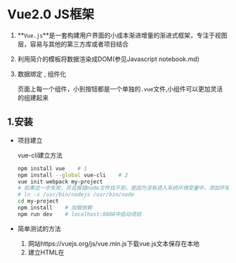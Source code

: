 # Vue2.0 JS框架

1. **`Vue.js`**是一套构建用户界面的小成本渐进增量的渐进式框架，专注于视图层，容易与其他的第三方库或者项目结合

2. 利用简介的模板将数据渲染成DOM(参见Javascript notebook.md)

3. 数据绑定 , 组件化

   页面上每一个组件，小到按钮都是一个单独的`.vue`文件,小组件可以更加灵活的组建起来

## 1.安装

* 项目建立

  vue-cli建立方法

  ```bash
  npm install vue    # 1
  npm install --global vue-cli    # 2
  vue init webpack my-project
  # 如果这一步失败，并且报错node文件找不到，是因为没有进入系统环境变量中，添加环境变量
  # ln -s /usr/bin/nodejs /usr/bin/node
  cd my-project
  npm install    # 加载依赖
  npm run dev    # localhost:8080中启动项目
  ```

* 简单测试的方法

  1. 网站https://vuejs.org/js/vue.min.js下载vue.js文本保存在本地
  2. 建立HTML在<script>中src引用这个本地的vue.js脚本就可以执行对用的vue脚本

## 2.目录结构

```bash
tree -L 1 .
.
├── README.md          项目使用命令说明
├── build              最终代码存放位置，release之后的代码项目文件
├── config　　　        配置目录
├── index.html         首页入口文件
├── node_modules       npm加载的项目依赖模块
├── package.json       项目配置文件
├── src                项目开发目录，编写的代码在这里
│   ├── App.vue        项目的入口文件，可以直接将vue代码写在里面
│   ├── assets         图片等logo
│   ├── components     组件文件
│   ├── main.js        项目核心文件
│   └── router
├── static             静态资源目录，图片字体等
└── test               测试目录，可以删除
```

1. index.html调用执行对应的src文件中的vue组件
2. App.vue组件调用执行对于components的组件目录下的相应的组件vue文件显示对应的元素

## 3.模板语法

1. 引入HTML5 <tempate>标签

   Vue.js 使用了基于 HTML 的模版语法，允许开发者声明式地将 DOM 绑定至底层 Vue 实例的数据。

   Vue.js 的核心是一个允许你采用简洁的模板语法来声明式的将数据渲染进 DOM 的系统。

   结合响应系统，在应用状态改变时， Vue 能够智能地计算出重新渲染组件的最小代价并应用到 DOM 操作上。

2. 文本生成

   1. `{{...}}`

      ```html
      <p>{{message}}</p><!--message绑定到对应的下面的Vue组件上-->
      <script>
      new Vue({
        el: '#app',
        data: {
          message: '<h1>菜鸟教程</h1>'
        }
      })
      </script>
      ```

   2. `v-html`

      使用v-html指令输出对应的HTML代码

      ```html
      <div id="app">
          <div v-html="message"></div>
      </div>    
      <script>
      new Vue({
        el: '#app',
        data: {
          message: '<h1>菜鸟教程</h1>'
        }
      })
      </script>
      ```

   属性绑定

   1. `v-bind`

      使用`v-bind`指令对我们的属性进行绑定

   2. `v-model`

      v-model这个指令只能用在`<input>`, `<select>`,`<textarea>`这些表单元素上，所谓双向绑定，指的就是我们在js中的vue实例中的data与其渲染的dom元素上的内容保持一致，两者无论谁被改变，另一方也会相应的更新为相同的数据。这是通过设置属性访问器实现的`

   ```html
   <style>
   .class1{
     background: #444;
     color: #eee;
   }
   </style>

   <div id="app">
     <label for="r1">修改颜色</label>
     <input type="checkbox" v-model="class1" id="r1"><!--v-model实现双向绑定，将class1的属性绑定上去,这里的class1是和data的class1绑定，代表初始时checkbox的选值是false,之后可以根据选择替换我们的data.class1的值-->
     <br><br>
     <div v-bind:class="{'class1': class1}"><!--这里的键是字符串，值是data.class1-->
       directiva v-bind:class
     </div>
   </div>
   	
   <script>
   new Vue({
   	el: '#app',
     data:{
     	class1: false <!--将class1的属性隐藏，点击checkbox改为class1-->
     }
   });
   </script>
   ```

   表达式

   1. `vue.js`提供了对`JavaScript`的完整支持
   2. `data`中的数据将被导入到el所指向的对应的HTML元素中，在对应的HTML元素中可以使用对应的数据给JavaScript去执行
   3. `{{...}}`中允许我们执行表达式

   ```html
   <div id="app">
       {{5+5}}<br>
       {{ ok ? 'YES' : 'NO' }}<br>
       {{ message.split('').reverse().join('') }}
       <div v-bind:id="'list-' + id">菜鸟教程</div>
   </div>
       
   <script>
   new Vue({
     el: '#app',
     data: {
       ok: true,
       message: 'RUNOOB',
       id : 1
     }
   })
   </script>
   ```

   ---

3. 指令

   1. 指令是带有`v-`前缀的特殊属性

   2. 指令可以将对应的改变反映在DOM上

   3. 示例 : v-if

      ```html
      <div id="app">
          <p v-if="seen">现在你看到我了</p>
          <template v-if = 'ok'>
            <h>Can you see me!</h>
          </template>
      </div>
          
      <script>
      new Vue({
        el: '#app',
        data: {
          seen: true
          ok: false
        }
      })
      </script>
      ```

   参数

   1. 参数是HTML元素后面制定的属性参数

   2. 指令的参数在　**`:`**　后指明

   3. `v-bind`指令被用来响应和绑定更新的HTML属性

      ```html
      <div id="app">
          <pre><a v-bind:href="url">菜鸟教程</a></pre><!--v-bind指令将元素的href属性和表达式url绑定-->
      </div>
          
      <script>
      new Vue({
        el: '#app',
        data: {
          url: 'http://www.runoob.com'
        }
      })
      </script>
      ```

   4. `v-on`指令可以监听DOM事件

      对于我们的DOM事件，我们的click属性可以用click之后的名称在`vue`的`data`中绑定

      ```html
      <a v-on:click='dosomething'>
      ```

   修饰符

   ​	修饰符是以半角句号 . 指明的特殊后缀，用于指出一个指定应该以特殊方式绑定。例如，.prevent 修	饰符告诉 v-on 指令对于触发的事件调用 event.preventDefault()：

   ```
   <form v-on:submit.prevent="onSubmit"></form>
   ```

   ---

4. 用户输入

   * 双向数据绑定

     `v-model`实现双向的数据绑定，DOM和vue.data中的元素属性是一致的

     `v-model`这个指令只能用在`<input>`, `<select>`,`<textarea>`这些**表单元素**上，所谓双向绑定，指的就是我们在js中的vue实例中的data与其渲染的dom元素上的内容保持一致，两者无论谁被改变，另一方也会相应的更新为相同的数据。这是通过设置属性访问器实现的

     ```html
     <div id="app">
         <p>{{ message }}</p>  <!--DOM上的属性显示-->
         <input v-model="message">  <!--绑定到对应的vue.data上，双向绑定，同时对input的修改也会自动的修改vue.data并显示在上面的{{message}}中-->
     </div>
         
     <script>
     new Vue({
       el: '#app',
       data: {
         message: 'Runoob!'
       }
     })
     </script>
     ```

   * 事件绑定

     ```html
     <div id="app">
         <p>{{ message }}</p>
         <button v-on:click="reverseMessage">反转字符串</button>
     </div>
         
     <script>
     //这里的this我们指定的是vue组件
     new Vue({
       el: '#app',
       data: {
         message: 'Runoob!'
       },
       methods: {
         reverseMessage: function () {
           this.message = this.message.split('').reverse().join('')
         }
       }
     })
     </script>
     ```

5. 过滤器

   1. 过滤器第一个参数是我们的后面的函数的参数
   2. 过滤器可以串联，类似于Linux下的管道
   3. 过滤器本质上是JS的函数，**用于对我们的用户的文本进行格式化处理**

   ```html
   <div id="app">
     {{ message | capitalize | next }}
   </div>
   	
   <script>
   new Vue({
     el: '#app',
     data: {
   	message: ''
     },
     filters: {
       capitalize: function (value) {
         if (!value) return 'fuck you guys'
         value = value.toString()
         return value.charAt(0).toUpperCase() + value.slice(1)　　//大写首字母
       },
       next: function (value) {
   	  return value + '\n' + 'nothing but GMFTBY';
       }
     }
   })
   </script>
   ```

6. vue实例

   1. 创建

      ```javascript
      var vm = new Vue({...})
      ```

   2. 属性与方法

      1. 每一个vue实例都会代理data对象里面的所有的属性(data对象)

         所谓的代理的意思就是data对象的属性就是vue的属性，可以实现双向的数据绑定

      2. `$`

         * `el` :

           el属性指代我们的DOM中的HTML文档元素，制定要绑定的元素

           ```javascript
           vm.$el === document.getElementById('example');   //el : '#example',结果是true
           ```

         * `data` 

           ```javascript
           var data = { a: 1 }
           var vm = new Vue({
             el: '#example',
             data: data
           })
           vm.$data === data // -> true
           ```

         * `watch`

           ```javascript
           vm.$watch('a', function (newVal, oldVal) {
             // 这个回调将在vm.a改变后调用
           })
           ```

## 4.条件and循环

### 条件

1. v-if / v-else / v-else-if

   当表达式的计算结果是true执行否则不执行

   ```html
   <div id="app">
       <div v-if="Math.random() > 0.5">
         Sorry
       </div>
       <div v-else-if="Math.random() < 0.3">
         Fuck
       </div>
       <div v-else>
         Not sorry
       </div>
   </div>
       
   <script>
   new Vue({
     el: '#app'
   })
   </script>
   ```

2. v-show

   ```html
   <h1 v-show='ok'>Hello!</h1>   <!--ok在vue.data中如果是true则显示，false则隐藏-->
   ```

### 循环

1. 循环使用`v-for`命令

2. 语法

   ```vue
   v-for='site in sites'    //sites是我们的data中的可迭代对象,site是我们设定的别名
   v-for='(value , key) in sites'    //可以使用python中类似的语法叫做序列解包，首先是值，后是值的索引
   v-for='(value , key , index) in sites'   //index是索引的数值
   v-for='site in 10'    //site可以在数字间迭代
   ```

   ```html
   <div id="app">
     <ol>
       <template v-for='site in sites'>
       	<li>
         		{{ site.name }}    <!--循环调用标签-->
       	</li>
       	<li>----------</li>
       </template>
     </ol>
   </div>

   <script>
   new Vue({
     el: '#app',
     data: {
       sites: [
         { name: 'Runoob' },
         { name: 'Google' },
         { name: 'Taobao' }
       ]
     }
   })
   </script>
   ```

## 5.Vue计算属性

1. 什么是计算属性

   计算属性就是对我们的`vue.data`的属性在get之前进行计算，将计算结果返还，相当于是一个`getter`方法

   本质上其实`computed`和`methods`很类似，但是前者使用了缓存，性能更好一些

2. 实例

   ```html
   <div id="app">
     <p>原始字符串: {{ message }}</p>
     <p>计算后反转字符串: {{ reversedMessage }}</p>
   </div>
    
   <script>
   var vm = new Vue({
     el: '#app',
     data: {
       message: 'Runoob!'
     },
     computed: {
       // 计算属性的 getter
       reversedMessage: function () {
         // this 指向 vm 实例
         return this.message.split('').reverse().join('')
       }
     }
   })
   </script>
   ```

3. `getter` / `setter`

   ```html
   <script>
   var vm = new Vue({
     el: '#app',
     data: {
   	name: 'Google',
   	url: 'http://www.google.com'
     },
     computed: {
       site: {
         // getter
         get: function () {
           //this只带vue组件实例
           return this.name + ' ' + this.url
         },
         // setter
         set: function (newValue) {
           var names = newValue.split(' ')
           this.name = names[0]
           this.url = names[names.length - 1]
         }
       }
     }
   })
   // 调用 setter， vm.name 和 vm.url 也会被对应更新
   vm.site = '菜鸟教程 http://www.runoob.com';    //set方法
   document.write('name: ' + vm.name);     //get方法
   document.write('<br>');
   document.write('url: ' + vm.url);
   </script>
   ```


## 6.样式绑定

1. class / style　是我们对HTML属性进行设置的方式，**我们可以使用`v-bind`对样式进行绑定**

2. `v-bind`属性值可以是表达式，也可以是任意的对象

3. 实例(其实这个实例在上面已经出现过了)

   ```html
   <div v-bind:class="{'active': isActive }">
     <!--这里的active是上文中的一个.active类属性，isActive是下文中vue的一个data里额属性，在这里类属性的是否选择已经和变量绑定到一起了-->
   </div>
   <!--结果相当于是<div class="active"></div>-->
   ```

4. 更多实例

   ```html
   <style>
   .active {
   	width: 100px;
   	height: 100px;
   	background: green;
   }
   .text-danger {
   	background: red;
   }
   </style>
   </head>
   <body>
   <div id="app">
     <div class="static"
        v-bind:class="{ 'active': isActive, 'text-danger': hasError }">
     </div>
   </div>

   <script>
   new Vue({
     el: '#app',
     data: {
       isActive: true,
   	hasError: true
     }
   })
   //结果相当于是<div class="static active text-danger"></div>
   //css里面规定，如果多个样式修改的是同一个元素属性会后者覆盖前者，否则会叠加显示效果
   //还可以这样
   /*
   <div id="app">
     <div v-bind:class="classObject"></div>
   </div>

   <script>
   new Vue({
     el: '#app',
     data: {
       classObject: {
         active: true,
         'text-danger': true
       }
     }
   })

   //还可以注意的是，这里的classObject甚至还可以是我们的计算属性中的getter函数，只不过这个函数需要返回的是JS的对象，这个对象中的内容就是我们的data属性中的值

   //这里的v-bind:class后面设置还可以是数组，数组的元素是我们的dataJS对象中的键名,数组中甚至还可以使用三元运算符
   <div v-bind:class="[activeClass, errorClass]"></div>

   ------------------------------------------------------------
   <div id="app">
   	<div v-bind:class="[errorClass ,isActive ? activeClass : '']"></div>
   </div>
   <script>
   new Vue({
     el: '#app',
     data: {
       isActive: true,
   	activeClass: 'active',
       errorClass: 'text-danger'
     }
   })
   */
   </script>
   ```

5. vue内联样式

   v-bind:style可以直接制定我们的样式

   * 直接使用data中的对象构建对象型样式
   * 直接使用data的对象名
   * 直接使用数组，数组中引用相应的对象

   ```html
   <!--1，这个是值，直接构建JSON-->
   <div id="app">
       <div v-bind:style="{ color: activeColor, fontSize: fontSize + 'px' }">菜鸟教程</div>
   </div>
   <!--2，是一个JSON-->
   <div id="app">
     <div v-bind:style="styleObject">菜鸟教程</div>
   </div>
   <!--3,每个数组元素都是JSON-->
   <div id="app">
     <div v-bind:style="[baseStyles, overridingStyles]">菜鸟教程</div>
   </div>

   ```

## 7.事件处理器

1. `v-on:click`监听事件，我们的监听的事件可以是函数也可是对应的有关vue.data中的属性值的计算表达式

2. 如果`v-on`监听的是一个函数事件的话，没有传入参数的时候我们的传入的参数其实是触发这个函数的一个**事件对象**

   ```javascript
   //小的用法,event是我们的相应的事件对象
   event.target.TagName   //触发的HTML元素对象名称
   event.target    //触发的HTML元素对象本身,DOM
   ```

   传入参数的时候和我们的正常使用JS的语法一样

   ```javascript
   <button v-on:click="say">Say hi</button>  <!--传入事件对象-->
   <button v-on:click="say('what')">Say what</button>    <!--传入我们的参数-->
   ```

## 8.Vue表单

1. <input>表单元素和<textarea>表单元素

   我们使用`v-model`可以将表单中的数据和我们的vue.data中的数据实现双向绑定

2. `checkbox`的使用

   表单元素存在有value属性，如果我们的绑定的vue.data的值和这个value属性的值相同，则选中否则不选中(选中在复选框中可以在数组中叠加，单选框中我们的vue.data的值和那个表单的value属性相同初始默认就是选中那个表单元素)

   **简而言之我们双向绑定的数据，是vue.data和表单元素的value属性的双向绑定，如果value属性不存在默认是false(Boolean),单选是个特例，这里我们的但须默认的是true和false的属性进行切换**

   * `v-model`可以将我们的vue.data中的boolean值绑定到对应的checkbox的表单上，并且是双向

     绑定

   * 如果checkbox中存在value属性并且绑定的是我们的数组类型的对象，可以实现复选框的信息的收集

   * <select>

     ```html
     <select>
       <option value="">default</option>
       <option value="ddddd"></option>
     </select>
     ```

   ```html
   <div id="app">
     <p>单个复选框：</p>
     <input type="checkbox" id="checkbox" v-model="checked">
     <label for="checkbox">{{ checked }}</label>
       
     <p>多个复选框：</p>
     <input type="checkbox" id="runoob" value="Runoob" v-model="checkedNames">
     <label for="runoob">Runoob</label>
     <input type="checkbox" id="google" value="Google" v-model="checkedNames">
     <label for="google">Google</label>
     <input type="checkbox" id="taobao" value="Taobao" v-model="checkedNames">
     <label for="taobao">taobao</label>
     <br>
     <span>选择的值为: {{ checkedNames }}</span>
   </div>
    
   <script>
   new Vue({
     el: '#app',
     data: {
       checked : false,
       checkedNames: []
     }
   })
   </script>
   ```

3. 修饰符

   有用的修饰符使用

   * ```html
     <input v-model.number="..." type="number">   //将输入的数据自动从字符串转成数字
     ```

   * ```html
     <input v-model.trim="msg">   //过滤用户输入的首尾空格
     ```

## 9.Vue组件

### 简要介绍

1. vue组件是最强大的vue功能
2. 扩展HTML元素，封装可重用代码(将HTML元素动态的绑定到vue元素上实现一些html元素的扩展变化)
3. 组件可以构建一个大的应用，**形成一个组件树**

### 使用方法

* 全局组件

  ```html
  <script>
  // 注册
  Vue.component('runoob', {
    template: '<h1>自定义组件!</h1>'
  })
  // 创建根实例
  new Vue({
    el: '#app'
  })
  </script>

  <div id="app">
      <runoob></runoob>
  </div>
  ```

* 局部组件

  ```html
  <div id="app">
      <runoob></runoob>
  </div>
   
  <script>
  var Child = {
    template: '<h1>自定义组件!</h1>'
  }
   
  // 创建根实例
  new Vue({
    el: '#app',
    components: {
      // <runoob> 将只在父模板可用
      'runoob': Child
    }
  })
  </script>s
  ```

* prop

  ```html
  <div id="app">
      <div>
        <input v-model="parentMsg">
        <br>
        <child v-bind:message="parentMsg"></child>
      </div>
  </div>
   
  <script>
  // 注册
  Vue.component('child', {
    // 声明 props
    props: ['message'],
    // 同样也可以在 vm 实例中像 "this.message" 这样使用
    template: '<span>{{ message }}</span>'
  })
  // 创建根实例
  new Vue({
    el: '#app',
    data: {
      parentMsg: '父组件内容'
    }
  })
  </script>
  ```

## 10.Vue自定义指令

1. 除了`v-model`,`v-on`,vue允许我们制定自定义的指令

2. 相关函数和参数

   * 参数

     * el : 指令绑定的HTML元素,可以用来改变DOM

   * 函数

     * inserted : 指令的绑定的函数在绑定的元素被插入父节点的时候调用

       ```html
       <!-- 全局 -->
       <script>
       // 注册一个全局自定义指令 v-focus
       Vue.directive('focus', {
         // 当绑定元素插入到 DOM 中。
         inserted: function (el) {
           // 聚焦元素
           el.focus()
         }
       })
       // 创建根实例
       new Vue({
         el: '#app'
       })
       </script>
       <!-- 局部 -->
       <script>
       // 创建根实例
       new Vue({
         el: '#app',
         directives: {
           // 注册一个局部的自定义指令 v-focus
           focus: {
             // 指令的定义
             inserted: function (el) {
               // 聚焦元素
               el.focus()
             }
           }
         }
       })
       </script>
       ```

     * bind : 指令第一次绑定在元素上的额时候调用，一般执行初始化操作

     * unbind : 解绑时调用

   * 省略制定的函数

     ```html
     <script>
     Vue.directive('runoob', function (el, binding) {
         // 简写方式设置文本及背景颜色
         el.innerHTML = binding.value.text
         el.style.backgroundColor = binding.value.color
     })
     new Vue({
       el: '#app'
     })
     </script>
     <div id="app">
         <div v-runoob="{ color: 'green', text: '菜鸟教程!' }"></div>
     </div>
     ```

## 11.Vue路由

1. Vue.js 路由允许我们通过不同的 URL 访问不同的内容。

2. vue.js + vue.router.js可以实现简单的**单页应用**

3. 需要外部导入库

   * 直接使用

     ```bash
     wget https://unpkg.com/vue-router/dist/vue-router.js
     ```

   * 工程内使用

     ```bash
     npm install vue-router
     ```

4. 使用

   HTML:

   ```html
   <div id="app">
     <h1>Hello App!</h1>
     <p>
       <!-- 使用 router-link 组件来导航. -->
       <!-- 通过传入 `to` 属性指定链接. -->
       <!-- <router-link> 默认会被渲染成一个 `<a>` 标签 -->
       <router-link to="/foo">Go to Foo</router-link>
       <router-link to="/bar">Go to Bar</router-link>
     </p>
     <!-- 路由出口 -->
     <!-- 路由匹配到的组件将渲染在这里 -->
     <router-view></router-view>
   </div>
   ```

   JS:

   ```HTML
   <script>
   // 0. 如果使用模块化机制编程，導入Vue和VueRouter，要调用 Vue.use(VueRouter)
   // 1. 定义（路由）组件。
   // 可以从其他文件 import 进来
   // 这决定如何去渲染
   const Foo = { template: '<div>foo</div>' }
   const Bar = { template: '<div>bar</div>' }

   // 2. 定义路由
   // 每个路由应该映射一个组件。 其中"component" 还可以是
   // 通过 Vue.extend() 创建的组件构造器，
   // 或者，只是一个组件配置对象。
   const routes = [
     { path: '/foo', component: Foo },
     { path: '/bar', component: Bar }
   ]

   // 3. 创建 router 实例，然后传 `routes` 配置
   // 你还可以传别的配置参数, 不过先这么简单着吧。
   const router = new VueRouter({
     routes:routes
   })

   // 4. 创建和挂载根实例。
   // 记得要通过 router 配置参数注入路由，
   // 从而让整个应用都有路由功能
   const app = new Vue({
     router,
     el: '#app'
   })
   </script>
   ```

   ​